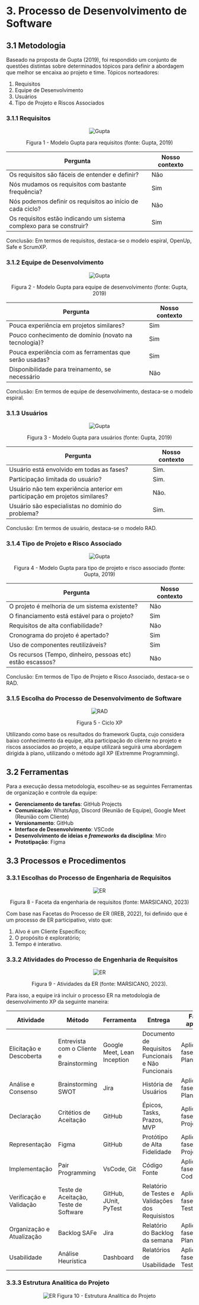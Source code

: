 # 3. Processo de Desenvolvimento de Software

## 3.1 Metodologia

Baseado na proposta de Gupta (2019), foi respondido um conjunto de questões distintas sobre determinados tópicos para definir a abordagem que melhor se encaixa ao projeto e time. Tópicos norteadores:

1. Requisitos
2. Equipe de Desenvolvimento
3. Usuários
4. Tipo de Projeto e Riscos Associados

### 3.1.1 Requisitos

<center>

![Gupta](../../../assets/gupta1.png)

Figura 1 - Modelo Gupta para requisitos (fonte: Gupta, 2019)

</center>

Pergunta | Nosso contexto
-------- | --------------- 
Os requisitos são fáceis de entender e definir? | Não
Nós mudamos os requisitos com bastante frequência? | Sim
Nós podemos definir os requisitos ao início de cada ciclo? | Não
Os requisitos estão indicando um sistema complexo para se construir? | Sim

Conclusão: Em termos de requisitos, destaca-se o modelo espiral, OpenUp, Safe e ScrumXP.

### 3.1.2 Equipe de Desenvolvimento
<center>

![Gupta](../../../assets/gupta2.png)

Figura 2 - Modelo Gupta para equipe de desenvolvimento (fonte: Gupta, 2019)

</center>

Pergunta | Nosso contexto
-------- | --------------
Pouca experiência em projetos similares? | Sim
Pouco conhecimento de domínio (novato na tecnologia)? | Sim
Pouca experiência com as ferramentas que serão usadas? | Sim
Disponibilidade para treinamento, se necessário | Não

Conclusão: Em termos de equipe de desenvolvimento, destaca-se o modelo espiral.

### 3.1.3 Usuários

<center>

![Gupta](../../../assets/gupta3.png)

Figura 3 - Modelo Gupta para usuários (fonte: Gupta, 2019)

</center>

Pergunta | Nosso contexto 
-------- | -------------- 
Usuário está envolvido em todas as fases? | Sim. 
Participação limitada do usuário? | Sim.
Usuário não tem experiência anterior em participação em projetos similares? | Não.
Usuário são especialistas no domínio do problema? | Sim.

Conclusão: Em termos de usuário, destaca-se o modelo RAD.

### 3.1.4 Tipo de Projeto e Risco Associado

<center>

![Gupta](../../../assets/gupta4.png)

Figura 4 - Modelo Gupta para tipo de projeto e risco associado (fonte: Gupta, 2019)

</center>

Pergunta | Nosso contexto
-------- | --------------
O projeto é melhoria de um sistema existente? | Não
O financiamento está estável para o projeto? | Sim
Requisitos de alta confiabilidade? | Não
Cronograma do projeto é apertado? | Sim
Uso de componentes reutilizáveis? | Sim
Os recursos (Tempo, dinheiro, pessoas etc) estão escassos? | Não

Conclusão: Em termos de Tipo de Projeto e Risco Associado, destaca-se o RAD.

### 3.1.5 Escolha do Processo de Desenvolvimento de Software

<center>

![RAD](../../../assets/xp.png)

Figura 5 - Ciclo XP

</center>

Utilizando como base os resultados do framework Gupta, cujo considera baixo conhecimento da equipe, alta participação do cliente no projeto e riscos associados ao projeto, a equipe utilizará seguirá uma abordagem dirigida à plano, utilizando o método ágil XP (Extremme Programming).

## 3.2 Ferramentas

Para a execução dessa metodologia, escolheu-se as seguintes Ferramentas de organização e controle da equipe:

- **Gerenciamento de tarefas**: GitHub Projects
- **Comunicação:** WhatsApp, Discord (Reunião de Equipe), Google Meet (Reunião com Cliente)
- **Versionamento**: GitHub
- **Interface de Desenvolvimento**: VSCode
- **Desenvolvimento de ideias e *frameworks* da disciplina**: Miro
- **Prototipação**: Figma

## 3.3 Processos e Procedimentos

### 3.3.1 Escolhas do Processo de Engenharia de Requisitos

<center>

![ER](../../../assets/facetas_engenharia.png)

Figura 8 - Faceta da engenharia de requisitos (fonte: MARSICANO, 2023)

</center>

Com base nas Facetas do Processo de ER (IREB, 2022), foi definido que é um processo de ER participativo, visto que: 

1. Alvo é um Cliente Específico; 
2. O propósito é exploratório; 
3. Tempo é interativo.

### 3.3.2 Atividades do Processo de Engenharia de Requisitos

<center>

![ER](../../../assets/ERprocess.png)

Figura 9 - Atividades da ER (fonte: MARSICANO, 2023).

</center>

Para isso, a equipe irá incluir o processo ER na metodologia de desenvolvimento XP da seguinte maneira:

Atividade | Método | Ferramenta | Entrega | Fase da aplicação
--------- | ------ | ---------- | ------- | -----------------|
Elicitação e Descoberta | Entrevista com o Cliente e Brainstorming | Google Meet, Lean Inception | Documento de Requisitos Funcionais e Não Funcionais | Aplicada na fase de Planejamento
Análise e Consenso | Brainstorming SWOT | Jira | História de Usuários | Aplicada na fase de Planejamento
Declaração | Critétios de Aceitação | GitHub | Épicos, Tasks, Prazos, MVP | Aplicada na fase de Projeto
Representação | Figma | GitHub | Protótipo de Alta Fidelidade |  Aplicada na fase de Projeto
Implementação | Pair Programming | VsCode, Git | Código Fonte |  Aplicada na fase de Codificação
Verificação e Validação | Teste de Aceitação, Teste de Software | GitHub, JUnit, PyTest | Relatório de Testes e Validações dos Requisistos |  Aplicada na fase de Testes
Organização e Atualização | Backlog SAFe  | Jira | Relatório do Backlog da semana |  Aplicada na fase de Planejamento
Usabilidade | Análise Heurística | Dashboard | Relatórios de Usabilidade | Aplicada na fase de Testes



### 3.3.3 Estrutura Analítica do Projeto

<center>

![ER](../../../assets/eap.jpeg)
Figura 10 - Estrutura Analítica do Projeto

</center>

#